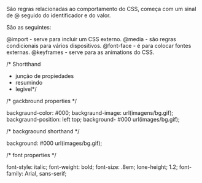 São regras relacionadas ao comportamento do CSS, começa com um sinal de @ seguido do identificador e do valor.

São as seguintes:

@import - serve para incluir um CSS externo.
@media - são regras condicionais para vários dispositivos.
@font-face - é para colocar fontes externas.
@keyframes - serve para as animations do CSS.

/* Shortthand


* junção de propiedades
* resumindo
* legivel*/

/*  gackbround properties */

backgraund-color: #000;
backgraund-image: url(imagens/bg.gif);
backgraund-position: left top;
background- #000 url(images/bg.gif);

/*  backgraound shorthand  */

background: #000 url(images/bg.gif);


/* font properties */

font-style: italic;
font-weight: bold;
font-size: .8em;
lone-height; 1.2;
font-family: Arial, sans-serif;